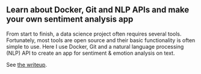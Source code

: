 
## Learn about Docker, Git and NLP APIs and make your own sentiment analysis app

From start to finish, a data science project often requires several tools. Fortunately, most tools are open source and their basic functionality is often simple to use. Here I use Docker, Git and a natural language processing (NLP) API to create an app for sentiment & emotion analysis on text.

See [the writeup](docker-git-nlp-indico.Rmd).
